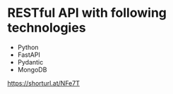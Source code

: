 # RESTful API with following technologies
- Python 
- FastAPI 
- Pydantic 
- MongoDB

https://shorturl.at/NFe7T
